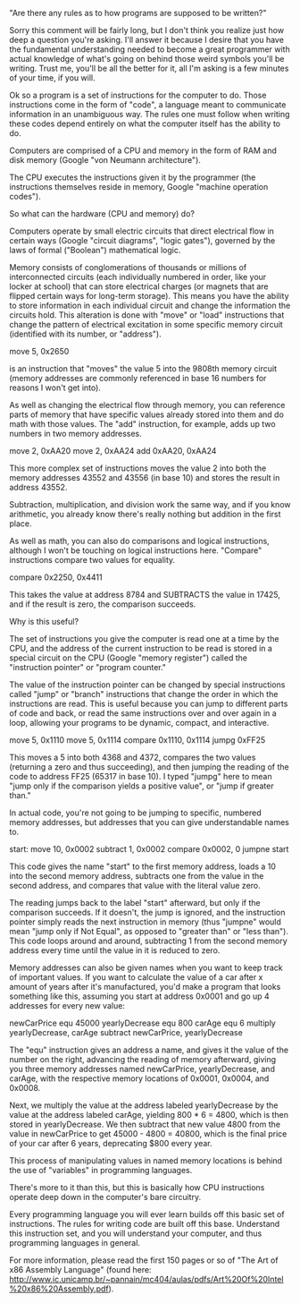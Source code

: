 "Are there any rules as to how programs are supposed to be written?"

Sorry this comment will be fairly long, but I don't think you realize just how deep a question you're asking. I'll answer it because I desire that you have the fundamental understanding needed to become a great programmer with actual knowledge of what's going on behind those weird symbols you'll be writing. Trust me, you'll be all the better for it, all I'm asking is a few minutes of your time, if you will. 

Ok so a program is a set of instructions for the computer to do. Those instructions come in the form of "code", a language meant to communicate information in an unambiguous way. The rules one must follow when writing these codes depend entirely on what the computer itself has the ability to do. 

Computers are comprised of a CPU and memory in the form of RAM and disk memory (Google "von Neumann architecture"). 

The CPU executes the instructions given it by the programmer (the instructions themselves reside in memory, Google "machine operation codes"). 

So what can the hardware (CPU and memory) do?

Computers operate by small electric circuits that direct electrical flow in certain ways (Google "circuit diagrams", "logic gates"), governed by the laws of formal ("Boolean") mathematical logic. 

Memory consists of conglomerations of thousands or millions of interconnected circuits (each individually numbered in order, like your locker at school) that can store electrical charges (or magnets that are flipped certain ways for long-term storage). This means you have the ability to store information in each individual circuit and change the information the circuits hold. This alteration is done with "move" or "load" instructions that change the pattern of electrical excitation in some specific memory circuit (identified with its number, or "address").

move 5, 0x2650

is an instruction that "moves" the value 5 into the 9808th memory circuit (memory addresses are commonly referenced in base 16 numbers for reasons I won't get into). 

As well as changing the electrical flow through memory, you can reference parts of memory that have specific values already stored into them and do math with those values. The "add" instruction, for example, adds up two numbers in two memory addresses. 

move 2, 0xAA20
move 2, 0xAA24
add 0xAA20, 0xAA24

This more complex set of instructions moves the value 2 into both the memory addresses 43552 and 43556 (in base 10) and stores the result in address 43552. 

Subtraction, multiplication, and division work the same way, and if you know arithmetic, you already know there's really nothing but addition in the first place. 

As well as math, you can also do comparisons and logical instructions, although I won't be touching on logical instructions here. "Compare" instructions compare two values for equality. 

compare 0x2250, 0x4411

This takes the value at address 8784 and SUBTRACTS the value in 17425, and if the result is zero, the comparison succeeds. 

Why is this useful?

The set of instructions you give the computer is read one at a time by the CPU, and the address of the current instruction to be read is stored in a special circuit on the CPU (Google "memory register") called the "instruction pointer" or "program counter."

The value of the instruction pointer can be changed by special instructions called "jump" or "branch" instructions that change the order in which the instructions are read. This is useful because you can jump to different parts of code and back, or read the same instructions over and over again in a loop, allowing your programs to be dynamic, compact, and interactive. 

move 5, 0x1110
move 5, 0x1114
compare 0x1110, 0x1114
jumpg 0xFF25

This moves a 5 into both 4368 and 4372, compares the two values (returning a zero and thus succeeding), and then jumping the reading of the code to address FF25 (65317 in base 10). I typed "jumpg" here to mean "jump only if the comparison yields a positive value", or "jump if greater than."

In actual code, you're not going to be jumping to specific, numbered memory addresses, but addresses that you can give understandable names to. 

start:
move 10, 0x0002
subtract 1, 0x0002
compare 0x0002, 0
jumpne start

This code gives the name "start" to the first memory address, loads a 10 into the second memory address, subtracts one from the value in the second address, and compares that value with the literal value zero. 

The reading jumps back to the label "start" afterward, but only if the comparison succeeds. If it doesn't, the jump is ignored, and the instruction pointer simply reads the next instruction in memory (thus "jumpne" would mean "jump only if Not Equal", as opposed to "greater than" or "less than"). This code loops around and around, subtracting 1 from the second memory address every time until the value in it is reduced to zero. 

Memory addresses can also be given names when you want to keep track of important values. If you want to calculate the value of a car after x amount of years after it's manufactured, you'd make a program that looks something like this, assuming you start at address 0x0001 and go up 4 addresses for every new value:

newCarPrice equ 45000
yearlyDecrease equ 800
carAge equ 6
multiply yearlyDecrease, carAge
subtract newCarPrice, yearlyDecrease

The "equ" instruction gives an address a name, and gives it the value of the number on the right, advancing the reading of memory afterward, giving you three memory addresses named newCarPrice, yearlyDecrease, and carAge, with the respective memory locations of 0x0001, 0x0004, and 0x0008. 

Next, we multiply the value at the address labeled yearlyDecrease by the value at the address labeled carAge, yielding 800 * 6 = 4800, which is then stored in yearlyDecrease. We then subtract that new value 4800 from the value in newCarPrice to get 45000 - 4800 = 40800, which is the final price of your car after 6 years, deprecating $800 every year. 

This process of manipulating values in named memory locations is behind the use of "variables" in programming languages. 

There's more to it than this, but this is basically how CPU instructions operate deep down in the computer's bare circuitry. 

Every programming language you will ever learn builds off this basic set of instructions. The rules for writing code are built off this base. Understand this instruction set, and you will understand your computer, and thus programming languages in general. 

For more information, please read the first 150 pages or so of "The Art of x86 Assembly Language" (found here: http://www.ic.unicamp.br/~pannain/mc404/aulas/pdfs/Art%20Of%20Intel%20x86%20Assembly.pdf). 